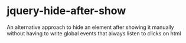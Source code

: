 # jquery-hide-after-show
An alternative approach to hide an element after showing it manually without having to write global events that always listen to clicks on html
